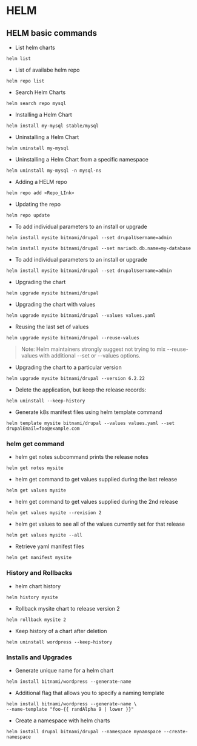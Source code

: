 # HELM

## HELM basic commands

* List helm charts

```
helm list
```

* List of availabe helm repo

```
helm repo list
```
* Search Helm Charts

```
helm search repo mysql
```

* Installing a Helm Chart

```
helm install my-mysql stable/mysql
```

* Uninstalling a Helm Chart

```
helm uninstall my-mysql
```

* Uninstalling a Helm Chart from a specific namespace

```
helm uninstall my-mysql -n mysql-ns
```

* Adding a HELM repo

```
helm repo add <Repo_LInk>
```

* Updating the repo

```
helm repo update
```

* To add individual parameters to an install or upgrade

```
helm install mysite bitnami/drupal --set drupalUsername=admin
```

```
helm install mysite bitnami/drupal --set mariadb.db.name=my-database
```

* To add individual parameters to an install or upgrade

```
helm install mysite bitnami/drupal --set drupalUsername=admin
```

* Upgrading the chart

```
helm upgrade mysite bitnami/drupal
```

* Upgrading the chart with values

```
helm upgrade mysite bitnami/drupal --values values.yaml
```

* Reusing the last set of values

```
helm upgrade mysite bitnami/drupal --reuse-values
```
> Note: Helm maintainers strongly suggest not trying to mix --reuse-values with additional --set or --values options.
* Upgrading the chart to a particular version

```
helm upgrade mysite bitnami/drupal --version 6.2.22
```

* Delete the application, but keep the release records:

```
helm uninstall --keep-history
```

* Generate k8s manifest files using helm template command

```
helm template mysite bitnami/drupal --values values.yaml --set drupalEmail=foo@example.com
```

### helm get command

* helm get notes subcommand prints the release notes

```
helm get notes mysite
```

* helm get command to get values supplied during the last release

```
helm get values mysite
```

* helm get command to get values supplied during the 2nd release

```
helm get values mysite --revision 2
```

* helm get values to see all of the values currently set for that release

```
helm get values mysite --all
```
* Retrieve yaml manifest files

```
helm get manifest mysite
```

### History and Rollbacks

* helm chart history

```
helm history mysite
```

* Rollback mysite chart to release version 2

```
helm rollback mysite 2 
```

* Keep history of a chart after deletion

```
helm uninstall wordpress --keep-history
```

### Installs and Upgrades

* Generate unique name for a helm chart

```
helm install bitnami/wordpress --generate-name
```

* Additional flag that allows you to specify a naming template

```
helm install bitnami/wordpress --generate-name \
--name-template "foo-{{ randAlpha 9 | lower }}"
```

* Create a namespace with helm charts

```
helm install drupal bitnami/drupal --namespace mynamspace --create-namespace
```
